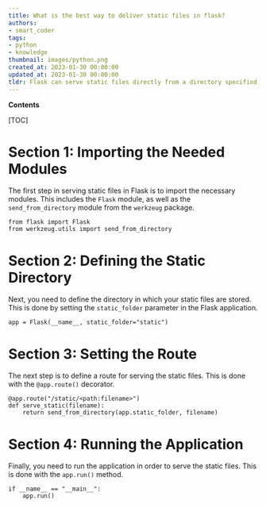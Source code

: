 ```yaml
---
title: What is the best way to deliver static files in flask?
authors:
- smart_coder
tags:
- python
- knowledge
thumbnail: images/python.png
created_at: 2023-01-30 00:00:00
updated_at: 2023-01-30 00:00:00
tldr: Flask can serve static files directly from a directory specified in the app.config using the `static\_folder` parameter.
---
```


**Contents**

[TOC]

# Section 1: Importing the Needed Modules

The first step in serving static files in Flask is to import the necessary modules. This includes the `Flask` module, as well as the `send_from_directory` module from the `werkzeug` package.

```
from flask import Flask
from werkzeug.utils import send_from_directory
```

# Section 2: Defining the Static Directory

Next, you need to define the directory in which your static files are stored. This is done by setting the `static_folder` parameter in the Flask application.

```
app = Flask(__name__, static_folder="static")
```

# Section 3: Setting the Route

The next step is to define a route for serving the static files. This is done with the `@app.route()` decorator.

```
@app.route("/static/<path:filename>")
def serve_static(filename):
    return send_from_directory(app.static_folder, filename)
```

# Section 4: Running the Application

Finally, you need to run the application in order to serve the static files. This is done with the `app.run()` method.

```
if __name__ == "__main__":
    app.run()
```
